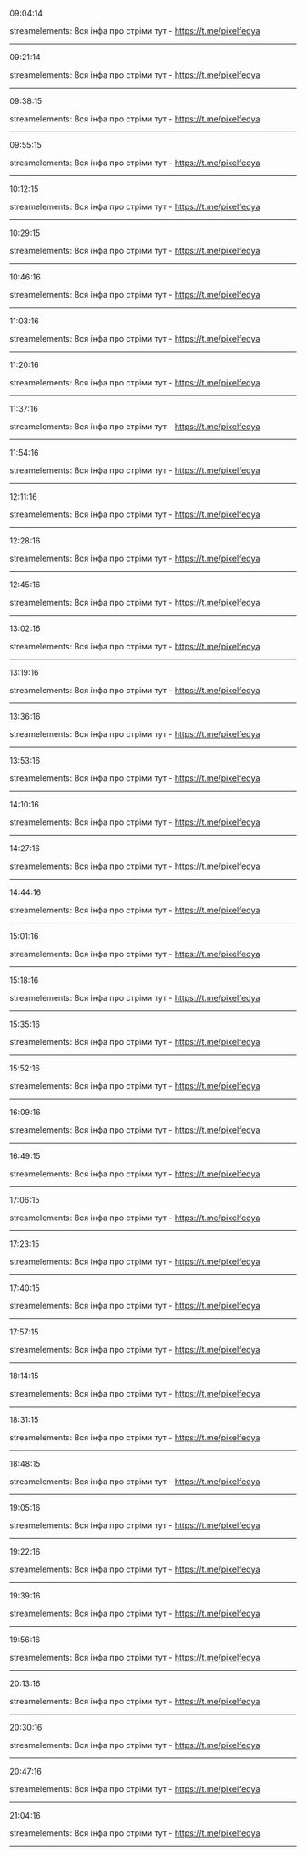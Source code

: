 09:04:14

streamelements: Вся інфа про стріми тут - https://t.me/pixelfedya

---

09:21:14

streamelements: Вся інфа про стріми тут - https://t.me/pixelfedya

---

09:38:15

streamelements: Вся інфа про стріми тут - https://t.me/pixelfedya

---

09:55:15

streamelements: Вся інфа про стріми тут - https://t.me/pixelfedya

---

10:12:15

streamelements: Вся інфа про стріми тут - https://t.me/pixelfedya

---

10:29:15

streamelements: Вся інфа про стріми тут - https://t.me/pixelfedya

---

10:46:16

streamelements: Вся інфа про стріми тут - https://t.me/pixelfedya

---

11:03:16

streamelements: Вся інфа про стріми тут - https://t.me/pixelfedya

---

11:20:16

streamelements: Вся інфа про стріми тут - https://t.me/pixelfedya

---

11:37:16

streamelements: Вся інфа про стріми тут - https://t.me/pixelfedya

---

11:54:16

streamelements: Вся інфа про стріми тут - https://t.me/pixelfedya

---

12:11:16

streamelements: Вся інфа про стріми тут - https://t.me/pixelfedya

---

12:28:16

streamelements: Вся інфа про стріми тут - https://t.me/pixelfedya

---

12:45:16

streamelements: Вся інфа про стріми тут - https://t.me/pixelfedya

---

13:02:16

streamelements: Вся інфа про стріми тут - https://t.me/pixelfedya

---

13:19:16

streamelements: Вся інфа про стріми тут - https://t.me/pixelfedya

---

13:36:16

streamelements: Вся інфа про стріми тут - https://t.me/pixelfedya

---

13:53:16

streamelements: Вся інфа про стріми тут - https://t.me/pixelfedya

---

14:10:16

streamelements: Вся інфа про стріми тут - https://t.me/pixelfedya

---

14:27:16

streamelements: Вся інфа про стріми тут - https://t.me/pixelfedya

---

14:44:16

streamelements: Вся інфа про стріми тут - https://t.me/pixelfedya

---

15:01:16

streamelements: Вся інфа про стріми тут - https://t.me/pixelfedya

---

15:18:16

streamelements: Вся інфа про стріми тут - https://t.me/pixelfedya

---

15:35:16

streamelements: Вся інфа про стріми тут - https://t.me/pixelfedya

---

15:52:16

streamelements: Вся інфа про стріми тут - https://t.me/pixelfedya

---

16:09:16

streamelements: Вся інфа про стріми тут - https://t.me/pixelfedya

---

16:49:15

streamelements: Вся інфа про стріми тут - https://t.me/pixelfedya

---

17:06:15

streamelements: Вся інфа про стріми тут - https://t.me/pixelfedya

---

17:23:15

streamelements: Вся інфа про стріми тут - https://t.me/pixelfedya

---

17:40:15

streamelements: Вся інфа про стріми тут - https://t.me/pixelfedya

---

17:57:15

streamelements: Вся інфа про стріми тут - https://t.me/pixelfedya

---

18:14:15

streamelements: Вся інфа про стріми тут - https://t.me/pixelfedya

---

18:31:15

streamelements: Вся інфа про стріми тут - https://t.me/pixelfedya

---

18:48:15

streamelements: Вся інфа про стріми тут - https://t.me/pixelfedya

---

19:05:16

streamelements: Вся інфа про стріми тут - https://t.me/pixelfedya

---

19:22:16

streamelements: Вся інфа про стріми тут - https://t.me/pixelfedya

---

19:39:16

streamelements: Вся інфа про стріми тут - https://t.me/pixelfedya

---

19:56:16

streamelements: Вся інфа про стріми тут - https://t.me/pixelfedya

---

20:13:16

streamelements: Вся інфа про стріми тут - https://t.me/pixelfedya

---

20:30:16

streamelements: Вся інфа про стріми тут - https://t.me/pixelfedya

---

20:47:16

streamelements: Вся інфа про стріми тут - https://t.me/pixelfedya

---

21:04:16

streamelements: Вся інфа про стріми тут - https://t.me/pixelfedya

---

